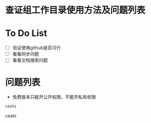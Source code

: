 # 查证组工作目录使用方法及问题列表


# To Do List

- [ ] 验证使用github是否可行
- [ ] 看看同步问题
- [ ] 看看文档搜索问题 

# 问题列表
- 免费版本只能开公开权限，不能开私有权限





```markdown
ceshi
```

ceshi

